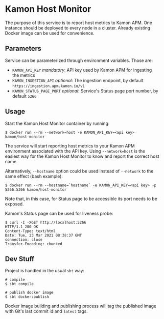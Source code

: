 Kamon Host Monitor
==================

The purpose of this service is to report host metrics to Kamon APM.
One instance should be deployed to every node in a cluster. Already
existing Docker image can be used for convenience.

Parameters
----------

Service can be parameterized through environment variables. Those are:

* `KAMON_API_KEY` *mandatory*: API key used by Kamon APM for ingesting the metrics
* `KAMON_INGESTION_API` *optional*: The ingestion endpoint, by default `https://ingestion.apm.kamon.io/v1`
* `KAMON_STATUS_PAGE_PORT` *optional*: Service's Status page port number, by default `5266`

Usage
-----

Start the Kamon Host Monitor container by running:
```shell
$ docker run --rm --network=host -e KAMON_API_KEY=<api key> kamon/host-monitor
```
The service will start reporting host metrics to your Kamon APM environment associated with the API key.
Using `--network=host` is the easiest way for the Kamon Host Monitor to know and report the correct host name.

Alternatively, `--hostname` option could be used instead of `--network` to the same effect (bash example):
```shell
$ docker run --rm --hostname=`hostname` -e KAMON_API_KEY=<api key> -p 5266:5266 kamon/host-monitor
```
Note that, in this case, for Status page to be accessible its port needs to be exposed.

Kamon's Status page can be used for liveness probe:
```shell
$ curl -I -XGET http://localhost:5266
HTTP/1.1 200 OK 
Content-Type: text/html
Date: Tue, 23 Mar 2021 08:38:37 GMT
connection: close
Transfer-Encoding: chunked
```

Dev Stuff
---------

Project is handled in the usual `sbt` way:
```shell
# compile
$ sbt compile

# publish docker image
$ sbt docker:publish
```

Docker image building and publishing process will tag the published image with Git's last commit id and `latest` tags.
